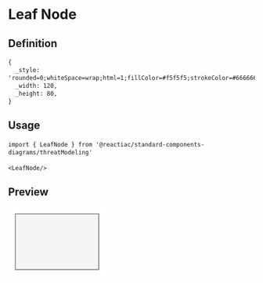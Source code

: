 # Leaf Node

## Definition

```
{
  _style: 'rounded=0;whiteSpace=wrap;html=1;fillColor=#f5f5f5;strokeColor=#666666;',
  _width: 120,
  _height: 80,
}
```

## Usage

```
import { LeafNode } from '@reactiac/standard-components-diagrams/threatModeling'

<LeafNode/>
```

## Preview

<img src="./leaf-node.png" width="200"/>
